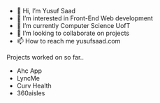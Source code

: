- 👋 Hi, I’m Yusuf Saad
- 👀 I’m interested in Front-End Web development
- 🌱 I’m currently Computer Science UofT
- 💞️ I’m looking to collaborate on projects
- 📫 How to reach me yusufsaad.com

Projects worked on so far..
- Ahc App
- LyncMe
- Curv Health
- 360aisles
